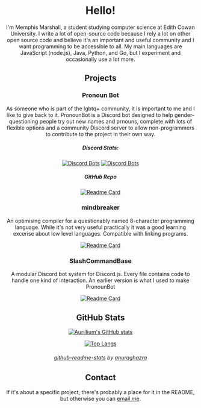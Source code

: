 <div align="center">

# Hello!

I'm Memphis Marshall, a student studying computer science at Edith Cowan University. I write a lot of open-source code because I rely a lot on other open source code and believe it's an important and useful community and I want programming to be accessible to all. My main languages are JavaScript (node.js), Java, Python, and Go, but I experiment and occasionally use a lot more.

## Projects
### Pronoun Bot
As someone who is part of the lgbtq+ community, it is important to me and I like to give back to it. PronounBot is a Discord bot designed to help gender-questioning people try out new names and prnouns, complete with lots of flexible options and a community Discord server to allow non-programmers to contribute to the project in their own way.
##### Discord Stats:
[![Discord Bots](https://top.gg/api/widget/servers/983907393823969312.svg)](https://top.gg/bot/983907393823969312) [![Discord Bots](https://top.gg/api/widget/upvotes/983907393823969312.svg)](https://top.gg/bot/983907393823969312)
##### GitHub Repo
[![Readme Card](https://github-readme-stats.vercel.app/api/pin/?username=aurillium&repo=pronounbot&theme=algolia)](https://github.com/Aurillium/PronounBot)

### mindbreaker
An optimising compiler for a questionably named 8-character programming language. While it's not very useful practically it was a good learning excerise about low level languages. Compatible with linking programs.
  
[![Readme Card](https://github-readme-stats.vercel.app/api/pin/?username=aurillium&repo=brainfuck.asm&theme=algolia)](https://github.com/Aurillium/mindbreaker)

### SlashCommandBase
A modular Discord bot system for Discord.js. Every file contains code to handle one kind of interaction. An earlier version is what I used to make PronounBot

[![Readme Card](https://github-readme-stats.vercel.app/api/pin/?username=aurillium&repo=SlashCommandBase&theme=algolia)](https://github.com/Aurillium/SlashCommandBase)

## GitHub Stats

[![Aurillium's GitHub stats](https://github-readme-stats.vercel.app/api?username=aurillium&theme=algolia)](https://github.com/anuraghazra/github-readme-stats)

[![Top Langs](https://github-readme-stats.vercel.app/api/top-langs/?username=aurillium&theme=algolia&layout=compact)](https://github.com/anuraghazra/github-readme-stats)

###### [github-readme-stats](https://github.com/anuraghazra/github-readme-stats) by [anuraghazra](https://github.com/anuraghazra)

## Contact

If it's about a specific project, there's probably a place for it in the README, but otherwise you can [email me](mailto:memphism2003@gmail.com).
  
</div>

<!--
**Aurillium/aurillium** is a ✨ _special_ ✨ repository because its `README.md` (this file) appears on your GitHub profile.

Here are some ideas to get you started:

- 🔭 I’m currently working on ...
- 🌱 I’m currently learning ...
- 👯 I’m looking to collaborate on ...
- 🤔 I’m looking for help with ...
- 💬 Ask me about ...
- 📫 How to reach me: ...
- 😄 Pronouns: ...
- ⚡ Fun fact: ...
-->
